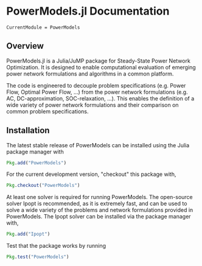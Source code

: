 # PowerModels.jl Documentation

```@meta
CurrentModule = PowerModels
```

## Overview

PowerModels.jl is a Julia/JuMP package for Steady-State Power Network Optimization. It is designed to enable computational evaluation of emerging power network formulations and algorithms in a common platform.

The code is engineered to decouple problem specifications (e.g. Power Flow, Optimal Power Flow, ...) from the power network formulations (e.g. AC, DC-approximation, SOC-relaxation, ...). This enables the definition of a wide variety of power network formulations and their comparison on common problem specifications.

## Installation

The latest stable release of PowerModels can be installed using the Julia package manager with

```julia
Pkg.add("PowerModels")
```

For the current development version, "checkout" this package with,

```julia
Pkg.checkout("PowerModels")
```

At least one solver is required for running PowerModels.  The open-source solver Ipopt is recommended, as it is extremely fast, and can be used to solve a wide variety of the problems and network formulations provided in PowerModels.  The Ipopt solver can be installed via the package manager with,

```julia
Pkg.add("Ipopt")
```

Test that the package works by running

```julia
Pkg.test("PowerModels")
```
